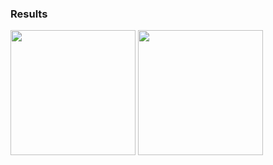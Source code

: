 ### Results

<img src="https://github.com/Rasmika-b/Mobile-Application-Development-Projects/assets/60094457/e73d965c-950f-4abe-87bb-184ece8b7a6d" width="200"/>
<img src="https://github.com/Rasmika-b/Mobile-Application-Development-Projects/assets/60094457/0fc03380-1df1-4c36-b2dd-ac3c4b312869" width="200"/>

